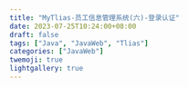 ```yaml
---
title: "MyTlias-员工信息管理系统(六)-登录认证"
date: 2023-07-25T10:24:00+08:00
draft: false
tags: ["Java", "JavaWeb", "Tlias"]
categories: ["JavaWeb"]
twemoji: true
lightgallery: true
---
```




